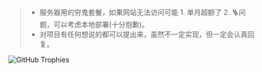 >- 服务器用的穷鬼套餐，如果网站无法访问可能 1. 单月超额了 2. 🪜问题，可以考虑本地部署(十分抱歉)。
>- 对项目有任何想说的都可以提出来，虽然不一定实现，但一定会认真回复。

<img src="https://github-profile-trophy.vercel.app/?username=ltlylfun&theme=flat&no-frame=true&no-bg=false&margin-w=4" alt="GitHub Trophies" />

